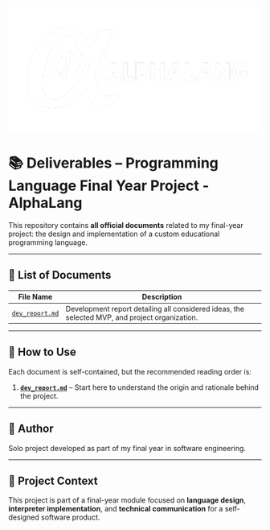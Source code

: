 <p align="center">
<img src="./alphalang_banniere_white_without_background.png" 
        alt="AlphaLang Logo" 
        style="display: block; margin: 0 auto" />
</p>

# 📚 Deliverables – Programming Language Final Year Project - AlphaLang

This repository contains **all official documents** related to my final-year project: the design and implementation of a custom educational programming language.

---

## 📄 List of Documents

| File Name                    | Description                                                                 |
|-----------------------------|-----------------------------------------------------------------------------|
| [`dev_report.md`](./dev_report.md)             | Development report detailing all considered ideas, the selected MVP, and project organization. |

---

## 🧭 How to Use

Each document is self-contained, but the recommended reading order is:

1. **[`dev_report.md`](./dev_report.md)** – Start here to understand the origin and rationale behind the project.

---

## 👤 Author

Solo project developed as part of my final year in software engineering.

---

## 📅 Project Context

This project is part of a final-year module focused on **language design**, **interpreter implementation**, and **technical communication** for a self-designed software product.
